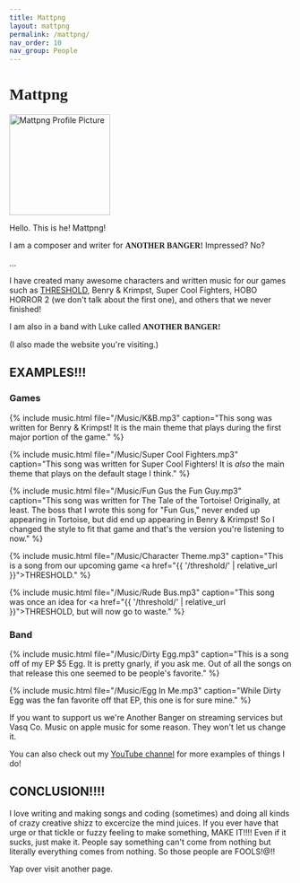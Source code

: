 ```yaml
---
title: Mattpng
layout: mattpng  
permalink: /mattpng/
nav_order: 10
nav_group: People
---
```


# <span style="font-family: 'Comic Neue', 'Comic Sans MS', 'Comic Sans', cursive; font-weight: bold;">Mattpng</span>

<div id="matt-profile-placeholder" style="width:180px; height:180px; display:inline-block; vertical-align:top; visibility:hidden; position:absolute;"></div>
<div style="position:relative; height:180px;">
    <img src="{{ '/matt.png' | relative_url }}" alt="Mattpng Profile Picture" id="matt-profile" class="slide-left" style="width:180px; height:180px; position:absolute; left:0; top:0; z-index:1; user-select:none;" draggable="false" />
</div>

Hello. This is he! Mattpng!

I am a composer and writer for <span class="wave" style="font-family: 'Comic Neue', 'Comic Sans MS', 'Comic Sans', cursive; font-weight: bold;">ANOTHER BANGER!</span>
Impressed? No? 

...

I have created many awesome characters and written music for our games such as [THRESHOLD](threshold), Benry & Krimpst, Super Cool Fighters, HOBO HORROR 2 (we don't talk about the first one), and others that we never finished!

I am also in a band with Luke called <span class="wave" style="font-family: 'Comic Neue', 'Comic Sans MS', 'Comic Sans', cursive; font-weight: bold;">ANOTHER BANGER!</span>

(I also made the website you're visiting.)

## EXAMPLES!!!

### Games

{% include music.html file="/Music/K&B.mp3" caption="This song was written for Benry & Krimpst! It is the main theme that plays during the first major portion of the game." %}

{% include music.html file="/Music/Super Cool Fighters.mp3" caption="This song was written for Super Cool Fighters! It is <em>also</em> the main theme that plays on the default stage I think." %}

{% include music.html file="/Music/Fun Gus the Fun Guy.mp3" caption="This song was written for The Tale of the Tortoise! Originally, at least. The boss that I wrote this song for \"Fun Gus,\" never ended up appearing in Tortoise, but did end up appearing in Benry & Krimpst! So I changed the style to fit that game and that's the version you're listening to now." %}

{% include music.html file="/Music/Character Theme.mp3" caption="This is a song from our upcoming game <a href=\"{{ '/threshold/' | relative_url }}\">THRESHOLD</a>." %}

{% include music.html file="/Music/Rude Bus.mp3" caption="This song was once an idea for <a href=\"{{ '/threshold/' | relative_url }}\">THRESHOLD</a>, but will now go to waste." %}

### Band

{% include music.html file="/Music/Dirty Egg.mp3" caption="This is a song off of my EP $5 Egg. It is pretty gnarly, if you ask me. Out of all the songs on that release this one seemed to be people's favorite." %}

{% include music.html file="/Music/Egg In Me.mp3" caption="While Dirty Egg was the fan favorite off that EP, this one is for sure mine." %}

If you want to support us we're Another Banger on streaming services but Vasq Co. Music on apple music for some reason. They won't let us change it.

You can also check out my [YouTube channel](https://www.youtube.com/@mattpng.) for more examples of things I do!

## CONCLUSION!!!!

I love writing and making songs and coding (sometimes) and doing all kinds of crazy creative shizz to excercize the mind juices. If you ever have that urge or that tickle or fuzzy feeling to make something, MAKE IT!!!! Even if it sucks, just make it. People say something can't come from nothing but literally everything comes from nothing. So those people are FOOLS!@!!

Yap over visit another page.